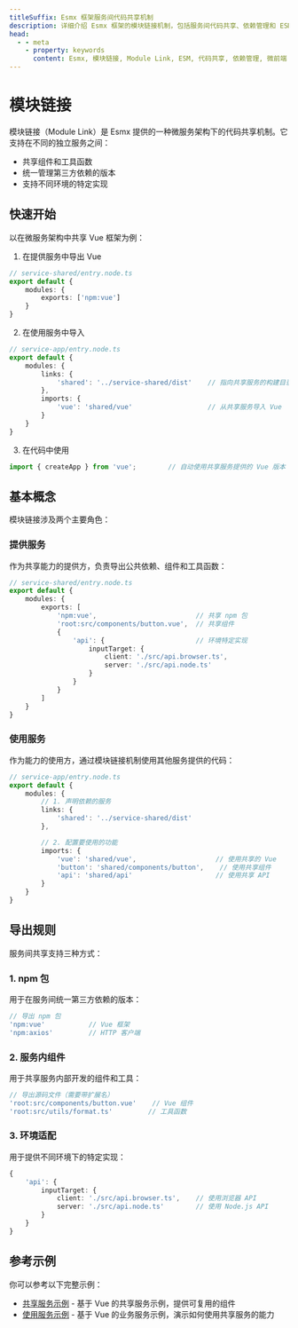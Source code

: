 ```yaml
---
titleSuffix: Esmx 框架服务间代码共享机制
description: 详细介绍 Esmx 框架的模块链接机制，包括服务间代码共享、依赖管理和 ESM 规范实现，帮助开发者构建高效的微前端应用。
head:
  - - meta
    - property: keywords
      content: Esmx, 模块链接, Module Link, ESM, 代码共享, 依赖管理, 微前端
---
```


# 模块链接

模块链接（Module Link）是 Esmx 提供的一种微服务架构下的代码共享机制。它支持在不同的独立服务之间：

- 共享组件和工具函数
- 统一管理第三方依赖的版本
- 支持不同环境的特定实现

## 快速开始

以在微服务架构中共享 Vue 框架为例：

1. 在提供服务中导出 Vue
```ts
// service-shared/entry.node.ts
export default {
    modules: {
        exports: ['npm:vue']
    }
}
```

2. 在使用服务中导入
```ts
// service-app/entry.node.ts
export default {
    modules: {
        links: {
            'shared': '../service-shared/dist'    // 指向共享服务的构建目录
        },
        imports: {
            'vue': 'shared/vue'                   // 从共享服务导入 Vue
        }
    }
}
```

3. 在代码中使用
```ts
import { createApp } from 'vue';        // 自动使用共享服务提供的 Vue 版本
```

## 基本概念

模块链接涉及两个主要角色：

### 提供服务
作为共享能力的提供方，负责导出公共依赖、组件和工具函数：

```ts
// service-shared/entry.node.ts
export default {
    modules: {
        exports: [
            'npm:vue',                         // 共享 npm 包
            'root:src/components/button.vue',  // 共享组件
            {
                'api': {                       // 环境特定实现
                    inputTarget: {
                        client: './src/api.browser.ts',
                        server: './src/api.node.ts'
                    }
                }
            }
        ]
    }
}
```

### 使用服务
作为能力的使用方，通过模块链接机制使用其他服务提供的代码：

```ts
// service-app/entry.node.ts
export default {
    modules: {
        // 1. 声明依赖的服务
        links: {
            'shared': '../service-shared/dist'
        },

        // 2. 配置要使用的功能
        imports: {
            'vue': 'shared/vue',                    // 使用共享的 Vue
            'button': 'shared/components/button',    // 使用共享组件
            'api': 'shared/api'                     // 使用共享 API
        }
    }
}
```

## 导出规则

服务间共享支持三种方式：

### 1. npm 包
用于在服务间统一第三方依赖的版本：
```ts
// 导出 npm 包
'npm:vue'           // Vue 框架
'npm:axios'         // HTTP 客户端
```

### 2. 服务内组件
用于共享服务内部开发的组件和工具：
```ts
// 导出源码文件（需要带扩展名）
'root:src/components/button.vue'    // Vue 组件
'root:src/utils/format.ts'         // 工具函数
```

### 3. 环境适配
用于提供不同环境下的特定实现：
```ts
{
    'api': {
        inputTarget: {
            client: './src/api.browser.ts',    // 使用浏览器 API
            server: './src/api.node.ts'        // 使用 Node.js API
        }
    }
}
```

## 参考示例

你可以参考以下完整示例：

- [共享服务示例](https://github.com/esmnext/esmx/tree/master/examples/ssr-vue2-remote) - 基于 Vue 的共享服务示例，提供可复用的组件
- [使用服务示例](https://github.com/esmnext/esmx/tree/master/examples/ssr-vue2-host) - 基于 Vue 的业务服务示例，演示如何使用共享服务的能力
